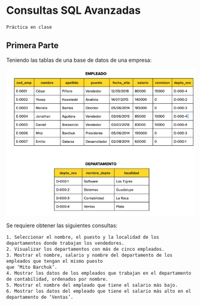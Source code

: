 # Consultas SQL Avanzadas
    Práctica en clase
## Primera Parte

Teniendo las tablas de una base de datos de una empresa:

![company.png](https://github.com/extjotabell/wave23-practicas/blob/limpio_andres/7.%20bd%20relacionales/company/img/company.png)

Se requiere obtener las siguientes consultas:

    1. Seleccionar el nombre, el puesto y la localidad de los departamentos donde trabajan los vendedores.
    2. Visualizar los departamentos con más de cinco empleados.
    3. Mostrar el nombre, salario y nombre del departamento de los empleados que tengan el mismo puesto 
    que ‘Mito Barchuk’.
    4. Mostrar los datos de los empleados que trabajan en el departamento de contabilidad, ordenados por nombre.
    5. Mostrar el nombre del empleado que tiene el salario más bajo.
    6. Mostrar los datos del empleado que tiene el salario más alto en el departamento de ‘Ventas’.
